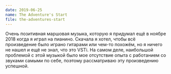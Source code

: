 ```yaml
---
date: 2019-06-25
name: The Adventure's Start
file: the-adventures-start
---
```


Очень позитивная маршовая музыка, которую я придумал ещё в ноябре 2018 когда я играл на пианино. Скачала я хотел, чтобы всё произведение было играно гитарами или чем-то похожём, но я ничего не нашел и ещё не знал, что это VSTi. На самом деле, наибольшой проблемой с этой музыкой было мое отсутствие опыта с работанием со звуками самыми по себе, поэтому рассматриваю эту произведению успешной.